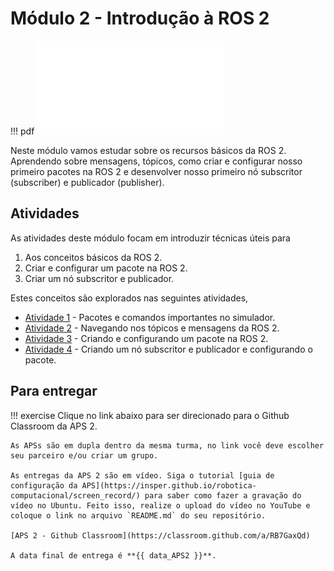# Módulo 2 - Introdução à ROS 2

!!! pdf
    ![](slides.pdf)


Neste módulo vamos estudar sobre os recursos básicos da ROS 2. Aprendendo sobre mensagens, tópicos, como criar e configurar nosso primeiro pacotes na ROS 2 e desenvolver nosso primeiro nó subscritor (subscriber) e publicador (publisher).

## Atividades
As atividades deste módulo focam em introduzir técnicas úteis para 

1. Aos conceitos básicos da ROS 2.
2. Criar e configurar um pacote na ROS 2.
3. Criar um nó subscritor e publicador.

Estes conceitos são explorados nas seguintes atividades,

- [Atividade 1](atividades/1-package.md) - Pacotes e comandos importantes no simulador.
- [Atividade 2](atividades/2-topicos.md) - Navegando nos tópicos e mensagens da ROS 2.
- [Atividade 3](atividades/3-creating-package.md) - Criando e configurando um pacote na ROS 2.
- [Atividade 4](atividades/4-pub-sub.md) - Criando um nó subscritor e publicador e configurando o pacote.

## Para entregar

!!! exercise
    Clique no link abaixo para ser direcionado para o Github Classroom da APS 2.

    As APSs são em dupla dentro da mesma turma, no link você deve escolher seu parceiro e/ou criar um grupo.

    As entregas da APS 2 são em vídeo. Siga o tutorial [guia de configuração da APS](https://insper.github.io/robotica-computacional/screen_record/) para saber como fazer a gravação do vídeo no Ubuntu. Feito isso, realize o upload do vídeo no YouTube e coloque o link no arquivo `README.md` do seu repositório.

    [APS 2 - Github Classroom](https://classroom.github.com/a/RB7GaxQd)

    A data final de entrega é **{{ data_APS2 }}**.
